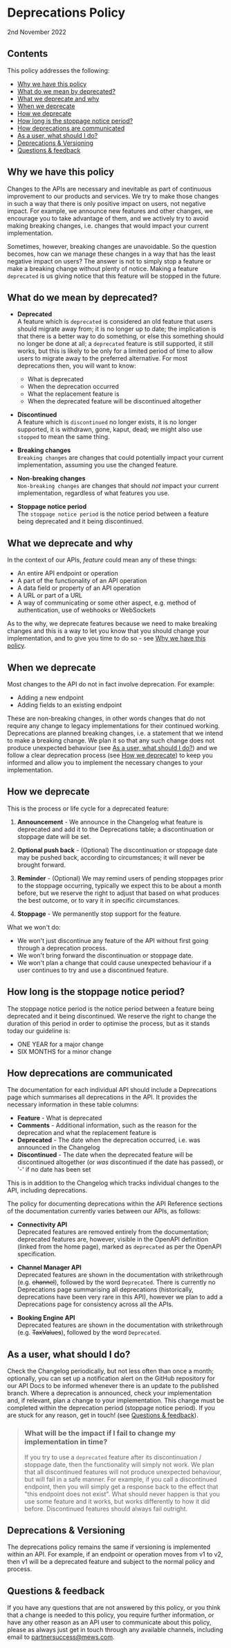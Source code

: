 # Deprecations Policy

2nd November 2022

## Contents

This policy addresses the following:

* [Why we have this policy](#why-we-have-this-policy)
* [What do we mean by deprecated?](#what-do-we-mean-by-deprecated)
* [What we deprecate and why](#what-we-deprecate-and-why)
* [When we deprecate](#when-we-deprecate)
* [How we deprecate](#how-we-deprecate)
* [How long is the stoppage notice period?](#how-long-is-the-stoppage-notice-period)
* [How deprecations are communicated](#how-deprecations-are-communicated)
* [As a user, what should I do?](#as-a-user-what-should-i-do)
* [Deprecations & Versioning](#deprecations--versioning)
* [Questions & feedback](#questions--feedback)

## Why we have this policy

Changes to the APIs are necessary and inevitable as part of continuous improvement to our products and services. We try to make those changes in such a way that there is only positive impact on users, not negative impact.
For example, we announce new features and other changes, we encourage you to take advantage of them, and we actively try to avoid making breaking changes, i.e. changes that would impact your current implementation.

Sometimes, however, breaking changes are unavoidable. So the question becomes, how can we manage these changes in a way that has the least negative impact on users?
The answer is not to simply stop a feature or make a breaking change without plenty of notice. Making a feature `deprecated` is us giving notice that this feature will be stopped in the future.

## What do we mean by deprecated?

* **Deprecated**<br>A feature which is `deprecated` is considered an old feature that users should migrate away from; it is no longer up to date; the implication is that there is a better way to do something, or else this something should no longer be done at all; a `deprecated` feature is still supported, it still works, but this is likely to be only for a limited period of time to allow users to migrate away to the preferred alternative. For most deprecations then, you will want to know:
  * What is deprecated
  * When the deprecation occurred
  * What the replacement feature is
  * When the deprecated feature will be discontinued altogether

* **Discontinued**<br>A feature which is `discontinued` no longer exists, it is no longer supported, it is withdrawn, gone, kaput, dead; we might also use `stopped` to mean the same thing.

* **Breaking changes**<br>`Breaking changes` are changes that could potentially impact your current implementation, assuming you use the changed feature.

* **Non-breaking changes**<br>`Non-breaking changes` are changes that should _not_ impact your current implementation, regardless of what features you use.

* **Stoppage notice period**<br>The `stoppage notice period` is the notice period between a feature being deprecated and it being discontinued.

## What we deprecate and why

In the context of our APIs, _feature_ could mean any of these things:

* An entire API endpoint or operation
* A part of the functionality of an API operation
* A data field or property of an API operation
* A URL or part of a URL
* A way of communicating or some other aspect, e.g. method of authentication, use of webhooks or WebSockets

As to the why, we deprecate features because we need to make breaking changes and this is a way to let you know that you should change your implementation, and to give you time to do so - see [Why we have this policy](#why-we-have-this-policy).

## When we deprecate

Most changes to the API do not in fact involve deprecation. For example:

* Adding a new endpoint
* Adding fields to an existing endpoint

These are non-breaking changes, in other words changes that do not require any change to legacy implementations for their continued working.
Deprecations are planned breaking changes, i.e. a statement that we intend to make a breaking change.
We plan it so that any such change does not produce unexpected behaviour \(see [As a user, what should I do?](#as-a-user-what-should-i-do)\) and we follow a clear deprecation process \(see [How we deprecate](#how-we-deprecate)\) to keep you informed and allow you to implement the necessary changes to your implementation.

## How we deprecate

This is the process or life cycle for a deprecated feature:

1. **Announcement** - We announce in the Changelog what feature is deprecated and add it to the Deprecations table; a discontinuation or stoppage date will be set.

2. **Optional push back** - (Optional) The discontinuation or stoppage date may be pushed back, according to circumstances; it will never be brought forward.

3. **Reminder** - (Optional) We may remind users of pending stoppages prior to the stoppage occurring, typically we expect this to be about a month before, but we reserve the right to adjust that based on what produces the best outcome, or to vary it in specific circumstances.

4. **Stoppage** - We permanently stop support for the feature.

What we won't do:

* We won't just discontinue any feature of the API without first going through a deprecation process.
* We won't bring forward the discontinuation or stoppage date.
* We won't plan a change that could cause unexpected behaviour if a user continues to try and use a discontinued feature.

## How long is the stoppage notice period?

The stoppage notice period is the notice period between a feature being deprecated and it being discontinued.
We reserve the right to change the duration of this period in order to optimise the process, but as it stands today our guideline is:

* ONE YEAR for a major change
* SIX MONTHS for a minor change

## How deprecations are communicated

The documentation for each individual API should include a Deprecations page which summarises all deprecations in the API. It provides the necessary information in these table columns:

* **Feature** - What is deprecated
* **Comments** - Additional information, such as the reason for the deprecation and what the replacement feature is
* **Deprecated** - The date when the deprecation occurred, i.e. was announced in the Changelog
* **Discontinued** - The date when the deprecated feature will be discontinued altogether (or _was_ discontinued if the date has passed), or '-' if no date has been set

This is in addition to the Changelog which tracks individual changes to the API, including deprecations.

The policy for documenting deprecations within the API Reference sections of the documentation currently varies between our APIs, as follows:

* **Connectivity API**<br>Deprecated features are removed entirely from the documentation; deprecated features are, however, visible in the OpenAPI definition (linked from the home page), marked as `deprecated` as per the OpenAPI specification.

* **Channel Manager API**<br>Deprecated features are shown in the documentation with strikethrough (e.g. ~~channel~~), followed by the word `Deprecated`. There is currently no Deprecations page summarising all deprecations (historically, deprecations have been very rare in this API), however we plan to add a Deprecations page for consistency across all the APIs.

* **Booking Engine API**<br>Deprecated features are shown in the documentation with strikethrough (e.g. ~~TaxValues~~), followed by the word `Deprecated`.

## As a user, what should I do?

Check the Changelog periodically, but not less often than once a month; optionally, you can set up a notification alert on the GitHub repository for our API Docs to be informed whenever there is an update to the published branch.
Where a deprecation is announced, check your implementation and, if relevant, plan a change to your implementation. This change must be completed within the deprecation period (stoppage notice period).
If you are stuck for any reason, get in touch! \(see [Questions & feedback](#questions--feedback)\).

> ### What will be the impact if I fail to change my implementation in time?
>
> If you try to use a `deprecated` feature after its discontinuation / stoppage date, then the functionality will simply not work.
> We plan that all discontinued features will not produce unexpected behaviour, but will fail in a safe manner. For example, if you call a discontinued endpoint, then you will simply get a response back to the effect that "this endpoint does not exist".
> What should never happen is that you use some feature and it works, but works differently to how it did before. Discontinued features should always fail outright.

## Deprecations & Versioning

The deprecations policy remains the same if versioning is implemented within an API. For example, if an endpoint or operation moves from v1 to v2, then v1 will be a deprecated feature and subject to the normal policy and process.

## Questions & feedback

If you have any questions that are not answered by this policy, or you think that a change is needed to this policy, you require further information, or have any other reason as an API user to communicate about this policy, please as always just get in touch through any available channels, including email to [partnersuccess@mews.com](mailto:partnersuccess@mews.com). 
